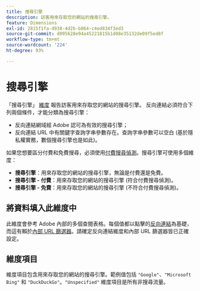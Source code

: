 ```yaml
---
title: 搜尋引擎
description: 訪客用來存取您的網站的搜尋引擎。
feature: Dimensions
exl-id: 2815f1fa-d938-4d2b-b864-c4ed834f3ed3
source-git-commit: d095628e94a45221815b1d08e35132de09f5ed8f
workflow-type: tm+mt
source-wordcount: '224'
ht-degree: 93%

---
```


# 搜尋引擎

「搜尋引擎」 [維度](overview.md) 報告訪客用來存取您的網站的搜尋引擎。 反向連結必須符合下列兩個條件，才能分類為搜尋引擎：

* 反向連結網域經 Adobe 認可為有效的搜尋引擎；
* 反向連結 URL 中有關鍵字查詢字串參數存在。查詢字串參數可以空白 (基於隱私權實務，數個搜尋引擎也是如此)。

如果您想要區分付費和免費搜尋，必須使用[付費搜尋偵測](/help/admin/admin/c-manage-report-suites/c-edit-report-suites/general/paid-search-detection/paid-search-detection.md)。搜尋引擎可使用多個維度：

* **搜尋引擎**：用來存取您的網站的搜尋引擎，無論是付費還是免費。
* **搜尋引擎 - 付費**：用來存取您的網站的搜尋引擎 (符合付費搜尋偵測)。
* **搜尋引擎 - 免費**：用來存取您的網站的搜尋引擎 (不符合付費搜尋偵測)。

## 將資料填入此維度中

此維度會參考 Adobe 內部的多個查閱表格。每個值都以點擊的[反向連結](referrer.md)為基礎，而這有賴於[內部 URL 篩選器](/help/admin/admin/c-manage-report-suites/c-edit-report-suites/general/internal-url-filter-admin.md)。請確定反向連結維度和內部 URL 篩選器皆已正確設定。

## 維度項目

維度項目包含用來存取您的網站的搜尋引擎。範例值包括 `"Google"`、`"Microsoft Bing"` 和 `"DuckDuckGo"`。`"Unspecified"` 維度項目是所有非搜尋流量。

